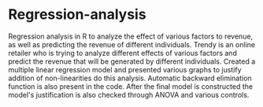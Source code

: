 # Regression-analysis
Regression analysis in R to analyze the effect of various factors to revenue, as well as predicting the revenue of different individuals.
Trendy is an online retailer who is trying to analyze different effects of various factors and predict the revenue that will be generated by different individuals.
Created a multiple linear regression model and presented various graphs to justify addition of non-linearities do this analysis.
Automatic backward elimination function is also present in the code.
After the final model is constructed the model's justification is also checked through ANOVA and various controls.
